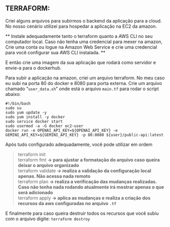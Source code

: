 ## TERRAFORM:
Criei alguns arquivos para subirmos o backend da aplicação para a cloud. 
No nosso cenário utilizei para hospedar a aplicação na EC2 da amazon.

** Instale adequadamente tanto o terraform quanto a AWS CLI no seu computador local. Caso não tenha uma credencial para mexer na amazon, Crie uma conta ou logue na Amazon Web Service e crie uma credencial para você configurar sua AWS CLI instalada. **


E então crie uma imagem da sua aplicação que rodará como servidor e envie-a para o dockerhub. 

Para subir a aplicação na amazon, criei um arquivo terraform. No meu caso eu subi na porta 80 do docker e 8080 para porta externa. Crie um arquivo chamado "`user_data.sh`" onde está o arquivo `main.tf` para rodar o script abaixo:

    #!/bin/bash
    sudo su
    sudo yum update -y
    sudo yum install -y docker
    sudo service docker start
    sudo usermod -a -G docker ec2-user
    docker run -e OPENAI_API_KEY=${OPENAI_API_KEY} -e GEMINI_API_KEY=${GEMINI_API_KEY} -p 80:8080 ${user}/public-api:latest

Após tudo configurado adequadamente, você pode utilizar em ordem
> terraform init \
> terraform fmt **-> para ajustar a formatação do arquivo caso queira deixar o arquivo organizado** \
> terraform validate **-> realiza a validação da configuração local apenas. Não acessa nada remoto** \
> terraform plan **-> realiza a verificação das mudanças realizadas. Caso não tenha nada rodando atualmente irá mostrar apenas o que será adicionado** \
> terraform apply **-> aplica as mudanças e realiza a criação dos recursos da aws configuradas no arquivo `.tf`**

E finalmente para caso queira destruir todos os recursos que você subiu com o arquivo 
digite: `terraform destroy`